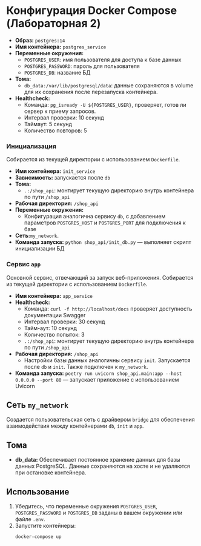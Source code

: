 # Конфигурация Docker Compose (Лабораторная 2)

- **Образ:** `postgres:14`
- **Имя контейнера:** `postgres_service`
- **Переменные окружения:**
  - `POSTGRES_USER`: имя пользователя для доступа к базе данных
  - `POSTGRES_PASSWORD`: пароль для пользователя
  - `POSTGRES_DB`: название БД
- **Тома:**
  - `db_data:/var/lib/postgresql/data`: данные сохраняются в volume для их сохранения после перезапуска контейнера.
- **Healthcheck:**
  - Команда: `pg_isready -U ${POSTGRES_USER}`, проверяет, готов ли сервер к приему запросов.
  - Интервал проверки: 10 секунд
  - Таймаут: 5 секунд
  - Количество повторов: 5


### Инициализация 
Собирается из текущей директории с использованием `Dockerfile`.
- **Имя контейнера:** `init_service`
- **Зависимость:** запускается после `db`
- **Тома:**
  - `.:/shop_api`: монтирует текущую директорию внутрь контейнера по пути `/shop_api`
- **Рабочая директория:** `/shop_api`
- **Переменные окружения:** 
  - Конфигурация аналогична сервису `db`, с добавлением параметров `POSTGRES_HOST` и `POSTGRES_PORT` для подключения к базе
- **Сеть:**`my_network`.
- **Команда запуска:** `python shop_api/init_db.py` — выполняет скрипт инициализации БД

### Сервис `app`

Основной сервис, отвечающий за запуск веб-приложения.
Собирается из текущей директории с использованием `Dockerfile`.
- **Имя контейнера:** `app_service`
- **Healthcheck:**
  - Команда: `curl -f http://localhost/docs` проверяет доступность документации Swagger
  - Интервал проверки: 30 секунд
  - Тайм-аут: 10 секунд
  - Количество попыток: 3
  - `.:/shop_api`: монтирует текущую директорию внутрь контейнера по пути `/shop_api`
- **Рабочая директория:** `/shop_api`
  - Настройки базы данных аналогичны сервису `init`.
Запускается после `db` и `init`.
Также подключен к `my_network`.
- **Команда запуска:** `poetry run uvicorn shop_api.main:app --host 0.0.0.0 --port 80` — запускает приложение с использованием Uvicorn

## Сеть `my_network`

Создается пользовательская сеть с драйвером `bridge` для обеспечения взаимодействия между контейнерами `db`, `init` и `app`.

## Тома

- **db_data:** Обеспечивает постоянное хранение данных для базы данных PostgreSQL. Данные сохраняются на хосте и не удаляются при остановке контейнера.

## Использование

1. Убедитесь, что переменные окружения `POSTGRES_USER`, `POSTGRES_PASSWORD` и `POSTGRES_DB` заданы в вашем окружении или файле `.env`.
2. Запустите контейнеры:
   ```bash
   docker-compose up
